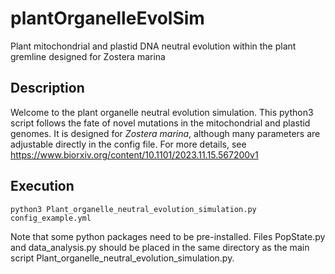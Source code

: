 # plantOrganelleEvolSim
Plant mitochondrial and plastid DNA neutral evolution within the plant gremline designed for Zostera marina

## Description
Welcome to the plant organelle neutral evolution simulation. This python3 script follows the fate of novel mutations in the mitochondrial and plastid genomes. It is designed for _Zostera marina_, although many parameters are adjustable directly in the config file. For more details, see https://www.biorxiv.org/content/10.1101/2023.11.15.567200v1 

## Execution
  `python3 Plant_organelle_neutral_evolution_simulation.py config_example.yml`

Note that some python packages need to be pre-installed.
Files PopState.py and data_analysis.py should be placed in the same directory as the main script Plant_organelle_neutral_evolution_simulation.py.
